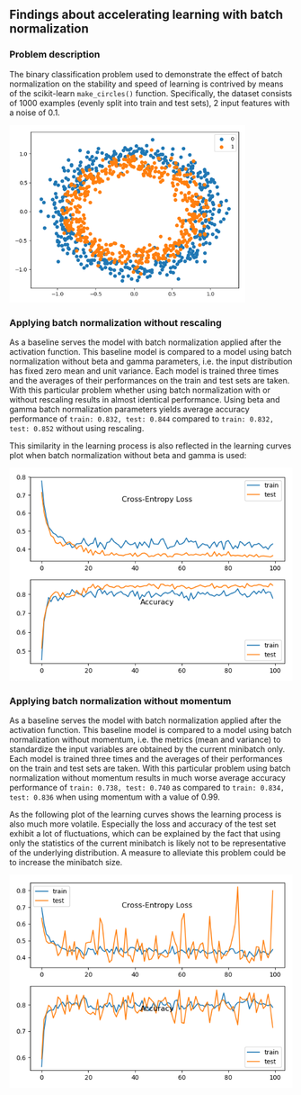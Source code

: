 ## Findings about accelerating learning with batch normalization

### Problem description

The binary classification problem used to demonstrate the effect of batch normalization on the stability and speed of
learning is contrived by means of the scikit-learn `make_circles()` function. Specifically, the dataset consists of 1000
examples (evenly split into train and test sets), 2 input features with a noise of 0.1.

<img src="images/problem.png" width="420">

### Applying batch normalization without rescaling

As a baseline serves the model with batch normalization applied after the activation function. This baseline model is
compared to a model using batch normalization without beta and gamma parameters, i.e. the input distribution has fixed
zero mean and unit variance. Each model is trained three times and the averages of their performances on the train and
test sets are taken. With this particular problem whether using batch normalization with or without rescaling results in
almost identical performance. Using beta and gamma batch normalization parameters yields average accuracy performance
of `train: 0.832, test: 0.844` compared to `train: 0.832, test: 0.852` without using rescaling.

This similarity in the learning process is also reflected in the learning curves plot when batch normalization without
beta and gamma is used:

![](images/ext_mlp_batchnorm_after_without_beta_and_gamma.png)

### Applying batch normalization without momentum

As a baseline serves the model with batch normalization applied after the activation function. This baseline model is
compared to a model using batch normalization without momentum, i.e. the metrics (mean and variance) to standardize the
input variables are obtained by the current minibatch only. Each model is trained three times and the averages of their
performances on the train and test sets are taken. With this particular problem using batch normalization without
momentum results in much worse average accuracy performance of `train: 0.738, test: 0.740` as compared to `train: 0.834,
test: 0.836` when using momentum with a value of 0.99.

As the following plot of the learning curves shows the learning process is also much more volatile. Especially the loss
and accuracy of the test set exhibit a lot of fluctuations, which can be explained by the fact that using only the
statistics of the current minibatch is likely not to be representative of the underlying distribution. A measure to
alleviate this problem could be to increase the minibatch size.

![](images/ext_mlp_batchnorm_after_without_momentum.png)
